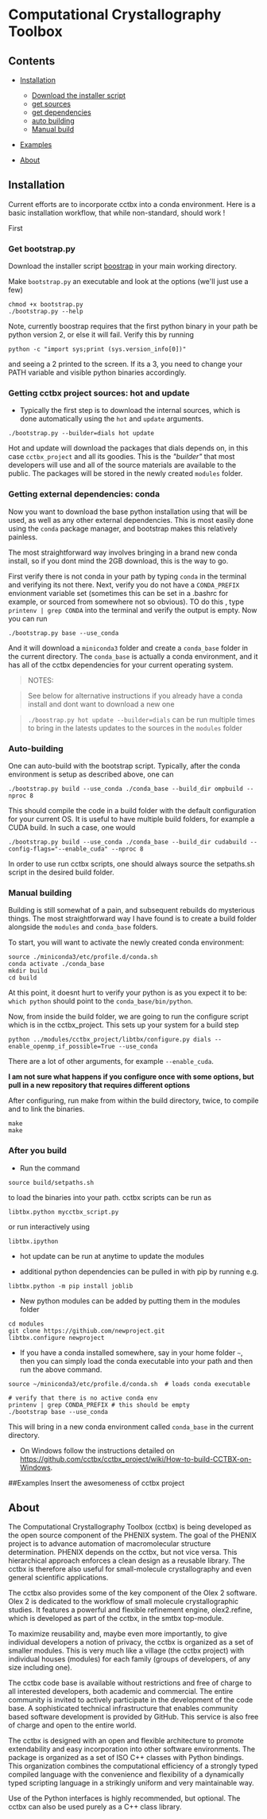 # Computational Crystallography Toolbox

## Contents


* [Installation](#install)

  * [Download the installer script](#getboot)
  * [get sources](#hot)
  * [get dependencies](#conda)
  * [auto building](#build)
  * [Manual build](#manual_build)

* [Examples](#Examples)

* [About](#intro)


<a name="install"></a>
## Installation

Current efforts are to incorporate cctbx into a conda environment. Here is a basic installation workflow, that while non-standard, should work !

First
<a name="getboot"></a>
### Get bootstrap.py

Download the installer script [boostrap](https://raw.githubusercontent.com/cctbx/cctbx_project/darwin_omp/libtbx/auto_build/bootstrap) in your main working directory. 

Make ```bootstrap.py``` an executable and look at the options (we'll just use a few)

```
chmod +x bootstrap.py
./bootstrap.py --help
```

Note, currently boostrap requires that the first python binary in your path be python version 2, or else it will fail. Verify this by running
 
```
python -c "import sys;print (sys.version_info[0])"
```

and seeing a 2 printed to the screen. If its a 3, you need to change your PATH variable and visible python binaries accordingly.

<a name="hot"></a>
### Getting cctbx project sources: hot and update 
* Typically the first step is to download the internal sources, which is done automatically using the ```hot``` and ```update``` arguments. 
 
```
./bootstrap.py --builder=dials hot update
```

Hot and update will download the packages that dials depends on, in this case ```cctbx_project``` and all its goodies. This is the *"builder"* that most developers will use and all of the source materials are available to the public. The packages will be stored in the newly created ```modules``` folder.

<a name="conda"></a>
### Getting external dependencies: conda
Now you want to download the base python installation using that will be used, as well as any other external dependencies. This is most easily done using the ```conda``` package manager, and bootstrap makes this relatively painless. 

The most straightforward way involves bringing in a brand new conda install, so if you dont mind the 2GB download, this is the way to go. 

First verify there is not conda in your path by typing ```conda``` in the terminal and verifying its not there. Next, verify you do not have a ```CONDA_PREFIX``` envionment variable set (sometimes this can be set in a .bashrc for example, or sourced from somewhere not so obvious). TO do this , type ```printenv | grep CONDA``` into the terminal and verify the output is empty. Now you can run 

```
./bootstrap.py base --use_conda
```

And it will download a ```miniconda3``` folder and create a ```conda_base``` folder in the current directory. The ```conda_base``` is actually a conda environment, and it has all of the cctbx dependencies for your current operating system.

> NOTES:

> See below for alternative instructions if you already have a conda install and dont want to download a new one

> ```./boostrap.py hot update --builder=dials``` can be run multiple times to bring in the latests updates to the sources in the ```modules``` folder

<a name="build"></a>
### Auto-building

One can auto-build with the bootstrap script. Typically, after the conda environment is setup as described above, one can

```
./bootstrap.py build --use_conda ./conda_base --build_dir ompbuild --nproc 8
```

This should compile the code in a build folder with the default configuration for your current OS. It is useful to have multiple build folders, for example a CUDA build. In such a case, one would

```
./bootstrap.py build --use_conda ./conda_base --build_dir cudabuild --config-flags="--enable_cuda" --nproc 8
```

In order to use run cctbx scripts, one should always source the setpaths.sh script in the desired build folder.

<a name="manual_build"></a>
### Manual building
Building is still somewhat of a pain, and subsequent rebuilds do mysterious things. The most straightforward way I have found is to create a build folder alongside the ```modules``` and ```conda_base``` folders. 

To start, you will want to activate the newly created conda environment:

```
source ./miniconda3/etc/profile.d/conda.sh
conda activate ./conda_base
mkdir build
cd build
```

At this point, it doesnt hurt to verify your python is as you expect it to be: ```which python``` should point to the ```conda_base/bin/python```. 

Now, from inside the build folder, we are going to run the configure script which is in the cctbx_project. This sets up your system for a build step

```
python ../modules/cctbx_project/libtbx/configure.py dials --enable_openmp_if_possible=True --use_conda
```

There are a lot of other arguments, for example ```--enable_cuda```. 

**I am not sure what happens if you configure once with some options, but pull in a new repository that requires different options**

After configuring, run make from within the build directory, twice, to compile and to link the binaries. 

```
make
make
```

### After you build
* Run the command

```
source build/setpaths.sh
```

to load the binaries into your path. cctbx scripts can be run as

```
libtbx.python mycctbx_script.py
```

or run interactively using

```
libtbx.ipython
```

* hot update can be run at anytime to update the modules

* additional python dependencies can be pulled in with pip by running e.g.

```
libtbx.python -m pip install joblib
```

* New python modules can be added by putting them in the modules folder

```
cd modules
git clone https://githiub.com/newproject.git
libtbx.configure newproject
```

* If you have a conda installed somewhere, say in your home folder ```~```, then you can simply load the conda executable into your path and then run the above command.  

```
source ~/miniconda3/etc/profile.d/conda.sh  # loads conda executable

# verify that there is no active conda env
printenv | grep CONDA_PREFIX # this should be empty
./bootstrap base --use_conda
```

This will bring in a new conda environment called ```conda_base``` in the current directory.

* On Windows follow the instructions detailed on https://github.com/cctbx/cctbx_project/wiki/How-to-build-CCTBX-on-Windows.

<a name="Examples"></a>
##Examples
Insert the awesomeness of cctbx project


<a name="intro"></a>
## About 

The Computational Crystallography Toolbox (cctbx) is being developed as the open source component of the PHENIX system. The goal of the PHENIX project is to advance automation of macromolecular structure determination. PHENIX depends on the cctbx, but not vice versa. This hierarchical approach enforces a clean design as a reusable library. The cctbx is therefore also useful for small-molecule crystallography and even general scientific applications.

The cctbx also provides some of the key component of the Olex 2 software. Olex 2 is dedicated to the workflow of small molecule crystallographic studies. It features a powerful and flexible refinement engine, olex2.refine, which is developed as part of the cctbx,
in the smtbx top-module.

To maximize reusability and, maybe even more importantly, to give individual developers a notion of privacy, the cctbx is organized as a set of smaller modules. This is very much like a village (the cctbx project) with individual houses (modules) for each family (groups of developers, of any size including one).

The cctbx code base is available without restrictions and free of charge to all interested developers, both academic and commercial. The entire community is invited to actively participate in the development of the code base. A sophisticated technical infrastructure that enables community based software development is provided by GitHub. This service is also free of charge and open to the entire world.

The cctbx is designed with an open and flexible architecture to promote extendability and easy incorporation into other software environments. The package is organized as a set of ISO C++ classes with Python bindings. This organization combines the computational efficiency of a strongly typed compiled language with the convenience and flexibility of a dynamically typed scripting language in a strikingly uniform and very maintainable way.

Use of the Python interfaces is highly recommended, but optional. The cctbx can also be used purely as a C++ class library.


